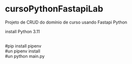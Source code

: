 # cursoPythonFastapiLab
Projeto de CRUD do domínio de curso usando Fastapi Python

install Python 3.11<br /><br />



#pip install pipenv <br />
#un pipenv install <br />
#un python main.py <br />
